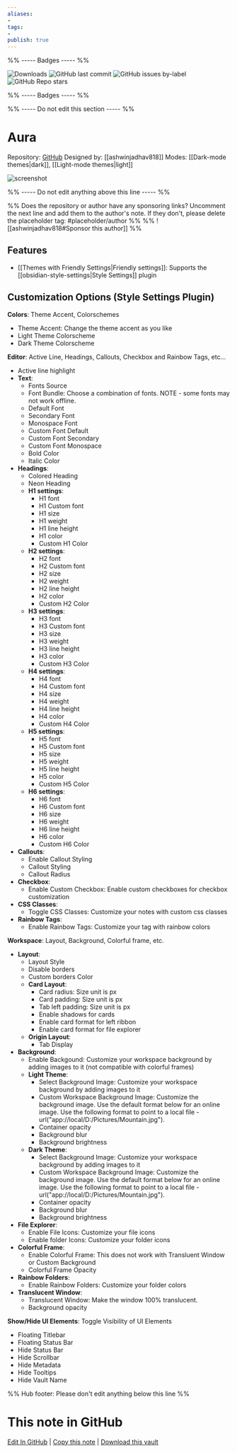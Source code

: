 ```yaml
---
aliases:
- 
tags: 
- 
publish: true
---
```


%% ----- Badges ----- %%

![Downloads](https://img.shields.io/badge/downloads-14445-573E7A?style=for-the-badge&logo=)
![GitHub last commit](https://img.shields.io/github/last-commit/ashwinjadhav818/obsidian-aura?color=573E7A&label=last%20update&logo=github&style=for-the-badge)
![GitHub issues by-label](https://img.shields.io/github/issues/ashwinjadhav818/obsidian-aura/help%20wanted?color=573E7A&logo=github&style=for-the-badge) 
![GitHub Repo stars](https://img.shields.io/github/stars/ashwinjadhav818/obsidian-aura?color=573E7A&logo=github&style=for-the-badge)

%% ----- Badges ----- %%

%% ----- Do not edit this section ----- %%

# Aura

Repository: [GitHub](https://github.com/ashwinjadhav818/obsidian-aura)
Designed by: [[ashwinjadhav818]]
Modes: [[Dark-mode themes|dark]], [[Light-mode themes|light]]



![screenshot](https://github.com/ashwinjadhav818/obsidian-aura/raw/HEAD/assets/showcase-preview.png)

%% ----- Do not edit anything above this line ----- %% 

%% Does the repository or author have any sponsoring links? Uncomment the next line and add them to the author's note. If they don't, please delete the placeholder tag: #placeholder/author %%
%% ![[ashwinjadhav818#Sponsor this author]] %%


## Features

- [[Themes with Friendly Settings|Friendly settings]]: Supports the [[obsidian-style-settings|Style Settings]] plugin

## Customization Options (Style Settings Plugin) 

**Colors**: Theme Accent, Colorschemes
- Theme Accent: Change the theme accent as you like
- Light Theme Colorscheme
- Dark Theme Colorscheme

**Editor**: Active Line, Headings, Callouts, Checkbox and Rainbow Tags, etc...
- Active line highlight
- **Text**: 
    - Fonts Source
    - Font Bundle: Choose a combination of fonts. NOTE - some fonts may not work offline.
    - Default Font
    - Secondary Font
    - Monospace Font
    - Custom Font Default
    - Custom Font Secondary
    - Custom Font Monospace
    - Bold Color
    - Italic Color
- **Headings**: 
    - Colored Heading
    - Neon Heading
    - **H1 settings**: 
        - H1 font
        - H1 Custom font
        - H1 size
        - H1 weight
        - H1 line height
        - H1 color
        - Custom H1 Color
    - **H2 settings**: 
        - H2 font
        - H2 Custom font
        - H2 size
        - H2 weight
        - H2 line height
        - H2 color
        - Custom H2 Color
    - **H3 settings**: 
        - H3 font
        - H3 Custom font
        - H3 size
        - H3 weight
        - H3 line height
        - H3 color
        - Custom H3 Color
    - **H4 settings**: 
        - H4 font
        - H4 Custom font
        - H4 size
        - H4 weight
        - H4 line height
        - H4 color
        - Custom H4 Color
    - **H5 settings**: 
        - H5 font
        - H5 Custom font
        - H5 size
        - H5 weight
        - H5 line height
        - H5 color
        - Custom H5 Color
    - **H6 settings**: 
        - H6 font
        - H6 Custom font
        - H6 size
        - H6 weight
        - H6 line height
        - H6 color
        - Custom H6 Color
- **Callouts**: 
    - Enable Callout Styling
    - Callout Styling
    - Callout Radius
- **Checkbox**: 
    - Enable Custom Checkbox: Enable custom checkboxes for checkbox customization
- **CSS Classes**: 
    - Toggle CSS Classes: Customize your notes with custom css classes
- **Rainbow Tags**: 
    - Enable Rainbow Tags: Customize your tag with rainbow colors

**Workspace**: Layout, Background, Colorful frame, etc.
- **Layout**: 
    - Layout Style
    - Disable borders
    - Custom borders Color
    - **Card Layout**: 
        - Card radius: Size unit is px
        - Card padding: Size unit is px
        - Tab left padding: Size unit is px
        - Enable shadows for cards
        - Enable card format for left ribbon
        - Enable card format for file explorer
    - **Origin Layout**: 
        - Tab Display
- **Background**: 
    - Enable Backgound: Customize your workspace background by adding images to it (not compatible with colorful frames)
    - **Light Theme**: 
        - Select Background Image: Customize your workspace background by adding images to it
        - Custom Workspace Background Image: Customize the background image. Use the default format below for an online image. Use the following format to point to a local file - url("app://local/D:/Pictures/Mountain.jpg").
        - Container opacity
        - Background blur
        - Background brightness
    - **Dark Theme**: 
        - Select Background Image: Customize your workspace background by adding images to it
        - Custom Workspace Background Image: Customize the background image. Use the default format below for an online image. Use the following format to point to a local file - url("app://local/D:/Pictures/Mountain.jpg").
        - Container opacity
        - Background blur
        - Background brightness
- **File Explorer**: 
    - Enable File Icons: Customize your file icons
    - Enable folder Icons: Customize your folder icons
- **Colorful Frame**: 
    - Enable Colorful Frame: This does not work with Transluent Window or Custom Background
    - Colorful Frame Opacity
- **Rainbow Folders**: 
    - Enable Rainbow Folders: Customize your folder colors
- **Translucent Window**: 
    - Translucent Window: Make the window 100% translucent.
    - Background opacity

**Show/Hide UI Elements**: Toggle Visibility of UI Elements
- Floating Titlebar
- Floating Status Bar
- Hide Status Bar
- Hide Scrollbar
- Hide Metadata
- Hide Tooltips
- Hide Vault Name


%% Hub footer: Please don't edit anything below this line %%

# This note in GitHub

<span class="git-footer">[Edit In GitHub](https://github.dev/obsidian-community/obsidian-hub/blob/main/02%20-%20Community%20Expansions/02.05%20All%20Community%20Expansions/Themes/Aura.md "git-hub-edit-note") | [Copy this note](https://raw.githubusercontent.com/obsidian-community/obsidian-hub/main/02%20-%20Community%20Expansions/02.05%20All%20Community%20Expansions/Themes/Aura.md "git-hub-copy-note") | [Download this vault](https://github.com/obsidian-community/obsidian-hub/archive/refs/heads/main.zip "git-hub-download-vault") </span>
